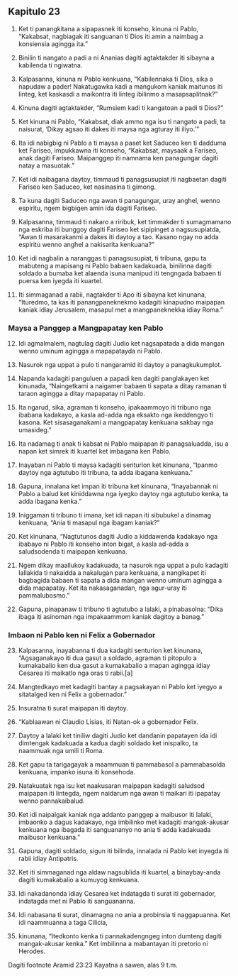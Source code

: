 Kapitulo 23
-----------

1. Ket ti panangkitana a sipapasnek iti konseho, kinuna ni Pablo, “Kakabsat, nagbiagak iti sanguanan ti Dios iti amin a naimbag a konsiensia agingga ita.”
2. Binilin ti nangato a padi a ni Ananias dagiti agtaktakder iti sibayna a kabilenda ti ngiwatna.
3. Kalpasanna, kinuna ni Pablo kenkuana, “Kabilennaka ti Dios, sika a napudaw a pader! Nakatugawka kadi a mangukom kaniak maitunos iti linteg, ket kaskasdi a maikontra iti linteg ibilinmo a masapsaplitnak?”
4. Kinuna dagiti agtaktakder, “Rumsiem kadi ti kangatoan a padi ti Dios?”
5. Ket kinuna ni Pablo, “Kakabsat, diak ammo nga isu ti nangato a padi, ta naisurat, ‘Dikay agsao iti dakes iti maysa nga agturay iti iliyo.’”

6. Ita idi nabigbig ni Pablo a ti maysa a paset ket Saduceo ken ti dadduma ket Fariseo, impukkawna iti konseho, “Kakabsat, maysaak a Fariseo, anak dagiti Fariseo. Maipanggep iti namnama ken panagungar dagiti natay a masuotak.”
7. Ket idi naibagana daytoy, timmaud ti panagsusupiat iti nagbaetan dagiti Fariseo ken Saduceo, ket nasinasina ti gimong.
8. Ta kuna dagiti Saduceo nga awan ti panagungar, uray anghel, wenno espiritu, ngem bigbigen amin ida dagiti Fariseo.
9. Kalpasanna, timmaud ti nakaro a riribuk, ket timmakder ti sumagmamano nga eskriba iti bunggoy dagiti Fariseo ket sipipinget a nagsusupiatda, “Awan ti masarakanmi a dakes iti daytoy a tao. Kasano ngay no adda espiritu wenno anghel a nakisarita kenkuana?”
10. Ket idi nagbalin a naranggas ti panagsusupiat, ti tribuna, gapu ta mabuteng a mapisang ni Pablo babaen kadakuada, binilinna dagiti soldado a bumaba ket alaenda isuna manipud iti tengngada babaen ti puersa ken iyegda iti kuartel.

11. Iti simmaganad a rabii, nagtakder ti Apo iti sibayna ket kinunana, “Ituredmo, ta kas iti panangpaneknekmo kadagiti kinapudno maipapan kaniak idiay Jerusalem, masapul met a mangpaneknekka idiay Roma.”

### Maysa a Panggep a Mangpapatay ken Pablo

12. Idi agmalmalem, nagtulag dagiti Judio ket nagsapatada a dida mangan wenno uminum agingga a mapapatayda ni Pablo.
13. Nasurok nga uppat a pulo ti nangaramid iti daytoy a panagkukumplot.
14. Napanda kadagiti panguluen a papadi ken dagiti panglakayen ket kinunada, “Naingetkami a naigamer babaen ti sapata a ditay ramanan ti taraon agingga a ditay mapapatay ni Pablo.
15. Ita ngarud, sika, agraman ti konseho, ipakaammoyo iti tribuno nga ibabana kadakayo, a kasla ad-adda nga eksakto nga ikeddengyo ti kasona. Ket sisasaganakami a mangpapatay kenkuana sakbay nga umasideg.”

16. Ita nadamag ti anak ti kabsat ni Pablo maipapan iti panagsaluadda, isu a napan ket simrek iti kuartel ket imbagana ken Pablo.
17. Inayaban ni Pablo ti maysa kadagiti senturion ket kinunana, “Ipanmo daytoy nga agtutubo iti tribuna, ta adda ibagana kenkuana.”
18. Gapuna, innalana ket impan iti tribuna ket kinunana, “Inayabannak ni Pablo a balud ket kiniddawna nga iyegko daytoy nga agtutubo kenka, ta adda ibagana kenka.”
19. Iniggaman ti tribuno ti imana, ket idi napan iti sibubukel a dinamag kenkuana, “Ania ti masapul nga ibagam kaniak?”
20. Ket kinunana, “Nagtutunos dagiti Judio a kiddawenda kadakayo nga ibabayo ni Pablo iti konseho inton bigat, a kasla ad-adda a saludsodenda ti maipapan kenkuana.
21. Ngem dikay maallukoy kadakuada, ta nasurok nga uppat a pulo kadagiti lallakida ti nakaidda a nakalugan para kenkuana, a nangikapet iti bagbagida babaen ti sapata a dida mangan wenno uminum agingga a dida mapapatay. Ket ita nakasaganadan, nga agur-uray iti pammalubosmo.”
22. Gapuna, pinapanaw ti tribuno ti agtutubo a lalaki, a pinabasolna: “Dika ibaga iti asinoman nga impakaammom kaniak dagitoy a banag.”

### Imbaon ni Pablo ken ni Felix a Gobernador

23. Kalpasanna, inayabanna ti dua kadagiti senturion ket kinunana, “Agsaganakayo iti dua gasut a soldado, agraman ti pitopulo a kumakabalio ken dua gasut a kumakabalio a mapan agingga idiay Cesarea iti maikatlo nga oras ti rabii.[a]
24. Mangtedkayo met kadagiti bantay a pagsakayan ni Pablo ket iyegyo a sitatalged ken ni Felix a gobernador.”
25. Insuratna ti surat maipapan iti daytoy.

26. “Kablaawan ni Claudio Lisias, iti Natan-ok a gobernador Felix.
27. Daytoy a lalaki ket tiniliw dagiti Judio ket dandanin papatayen ida idi dimtengak kadakuada a kadua dagiti soldado ket inispalko, ta naammuak nga umili ti Roma.
28. Ket gapu ta tarigagayak a maammuan ti pammabasol a pammabasolda kenkuana, impanko isuna iti konsehoda.
29. Natakuatak nga isu ket naakusaran maipapan kadagiti saludsod maipapan iti lintegda, ngem naidarum nga awan ti maikari iti ipapatay wenno pannakaibalud.
30. Ket idi naipalgak kaniak nga addanto panggep a maibusor iti lalaki, imbaonko a dagus kadakayo, nga imbilinko met kadagiti mangak-akusar kenkuana nga ibagada iti sanguananyo no ania ti adda kadakuada maibusor kenkuana.”

31. Gapuna, dagiti soldado, sigun iti bilinda, innalada ni Pablo ket inyegda iti rabii idiay Antipatris.
32. Ket iti simmaganad nga aldaw nagsublida iti kuartel, a binaybay-anda dagiti kumakabalio a kumuyog kenkuana.
33. Idi nakadanonda idiay Cesarea ket indatagda ti surat iti gobernador, indatagda met ni Pablo iti sanguananna.
34. Idi nabasana ti surat, dinamagna no ania a probinsia ti naggapuanna. Ket idi naammuanna a taga Cilicia,
35. kinunana, “Itedkonto kenka ti pannakadengngeg inton dumteng dagiti mangak-akusar kenka.” Ket imbilinna a mabantayan iti pretorio ni Herodes.

Dagiti footnote
Aramid 23:23 Kayatna a sawen, alas 9 t.m.